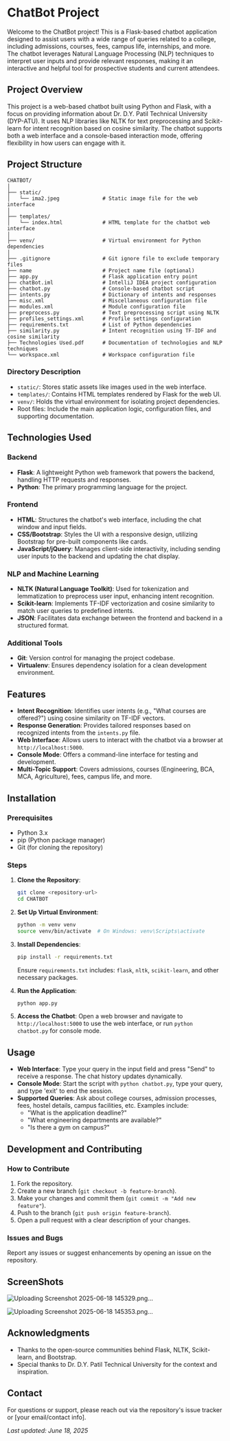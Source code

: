 # ChatBot Project

Welcome to the ChatBot project! This is a Flask-based chatbot application designed to assist users with a wide range of queries related to a college, including admissions, courses, fees, campus life, internships, and more. The chatbot leverages Natural Language Processing (NLP) techniques to interpret user inputs and provide relevant responses, making it an interactive and helpful tool for prospective students and current attendees.

## Project Overview

This project is a web-based chatbot built using Python and Flask, with a focus on providing information about Dr. D.Y. Patil Technical University (DYP-ATU). It uses NLP libraries like NLTK for text preprocessing and Scikit-learn for intent recognition based on cosine similarity. The chatbot supports both a web interface and a console-based interaction mode, offering flexibility in how users can engage with it.

## Project Structure

```
CHATBOT/
│
├── static/
│   └── ima2.jpeg              # Static image file for the web interface
│
├── templates/
│   └── index.html             # HTML template for the chatbot web interface
│
├── venv/                      # Virtual environment for Python dependencies
│
├── .gitignore                 # Git ignore file to exclude temporary files
├── name                       # Project name file (optional)
├── app.py                     # Flask application entry point
├── chatBot.iml                # IntelliJ IDEA project configuration
├── chatbot.py                 # Console-based chatbot script
├── intents.py                 # Dictionary of intents and responses
├── misc.xml                   # Miscellaneous configuration file
├── modules.xml                # Module configuration file
├── preprocess.py              # Text preprocessing script using NLTK
├── profiles_settings.xml      # Profile settings configuration
├── requirements.txt           # List of Python dependencies
├── similarity.py              # Intent recognition using TF-IDF and cosine similarity
├── Technologies Used.pdf      # Documentation of technologies and NLP techniques
└── workspace.xml              # Workspace configuration file
```

### Directory Description
- `static/`: Stores static assets like images used in the web interface.
- `templates/`: Contains HTML templates rendered by Flask for the web UI.
- `venv/`: Holds the virtual environment for isolating project dependencies.
- Root files: Include the main application logic, configuration files, and supporting documentation.

## Technologies Used

### Backend
- **Flask**: A lightweight Python web framework that powers the backend, handling HTTP requests and responses.
- **Python**: The primary programming language for the project.

### Frontend
- **HTML**: Structures the chatbot's web interface, including the chat window and input fields.
- **CSS/Bootstrap**: Styles the UI with a responsive design, utilizing Bootstrap for pre-built components like cards.
- **JavaScript/jQuery**: Manages client-side interactivity, including sending user inputs to the backend and updating the chat display.

### NLP and Machine Learning
- **NLTK (Natural Language Toolkit)**: Used for tokenization and lemmatization to preprocess user input, enhancing intent recognition.
- **Scikit-learn**: Implements TF-IDF vectorization and cosine similarity to match user queries to predefined intents.
- **JSON**: Facilitates data exchange between the frontend and backend in a structured format.

### Additional Tools
- **Git**: Version control for managing the project codebase.
- **Virtualenv**: Ensures dependency isolation for a clean development environment.

## Features

- **Intent Recognition**: Identifies user intents (e.g., "What courses are offered?") using cosine similarity on TF-IDF vectors.
- **Response Generation**: Provides tailored responses based on recognized intents from the `intents.py` file.
- **Web Interface**: Allows users to interact with the chatbot via a browser at `http://localhost:5000`.
- **Console Mode**: Offers a command-line interface for testing and development.
- **Multi-Topic Support**: Covers admissions, courses (Engineering, BCA, MCA, Agriculture), fees, campus life, and more.

## Installation

### Prerequisites
- Python 3.x
- pip (Python package manager)
- Git (for cloning the repository)

### Steps
1. **Clone the Repository**:
   ```bash
   git clone <repository-url>
   cd CHATBOT
   ```

2. **Set Up Virtual Environment**:
   ```bash
   python -m venv venv
   source venv/bin/activate  # On Windows: venv\Scripts\activate
   ```

3. **Install Dependencies**:
   ```bash
   pip install -r requirements.txt
   ```
   Ensure `requirements.txt` includes: `flask`, `nltk`, `scikit-learn`, and other necessary packages.

4. **Run the Application**:
   ```bash
   python app.py
   ```

5. **Access the Chatbot**:
   Open a web browser and navigate to `http://localhost:5000` to use the web interface, or run `python chatbot.py` for console mode.

## Usage

- **Web Interface**: Type your query in the input field and press "Send" to receive a response. The chat history updates dynamically.
- **Console Mode**: Start the script with `python chatbot.py`, type your query, and type 'exit' to end the session.
- **Supported Queries**: Ask about college courses, admission processes, fees, hostel details, campus facilities, etc. Examples include:
  - "What is the application deadline?"
  - "What engineering departments are available?"
  - "Is there a gym on campus?"

## Development and Contributing

### How to Contribute
1. Fork the repository.
2. Create a new branch (`git checkout -b feature-branch`).
3. Make your changes and commit them (`git commit -m "Add new feature"`).
4. Push to the branch (`git push origin feature-branch`).
5. Open a pull request with a clear description of your changes.

### Issues and Bugs
Report any issues or suggest enhancements by opening an issue on the repository.

## ScreenShots
![Uploading Screenshot 2025-06-18 145329.png…]()

![Uploading Screenshot 2025-06-18 145353.png…]()


## Acknowledgments

- Thanks to the open-source communities behind Flask, NLTK, Scikit-learn, and Bootstrap.
- Special thanks to Dr. D.Y. Patil Technical University for the context and inspiration.

## Contact

For questions or support, please reach out via the repository's issue tracker or [your email/contact info].

*Last updated: June 18, 2025*
